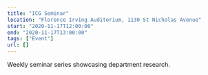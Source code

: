 ```yaml
---
title: "ICG Seminar"
location: "Florence Irving Auditorium, 1130 St Nicholas Avenue"
start: "2020-11-17T12:00:00"
end: "2020-11-17T13:00:00"
tags: ["Event"]
url: []
---
```


Weekly seminar series showcasing department research.

<!-- endexcerpt -->
